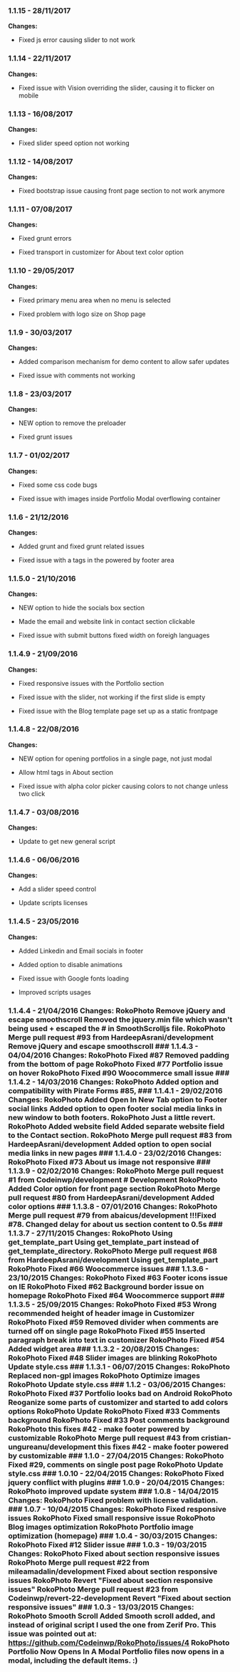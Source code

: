 
### 1.1.15 - 28/11/2017
**Changes:** 
- Fixed js error causing slider to not work

### 1.1.14 - 22/11/2017
**Changes:** 
- Fixed issue with Vision overriding the slider, causing it to flicker on mobile

### 1.1.13 - 16/08/2017
**Changes:** 
- Fixed slider speed option not working

### 1.1.12 - 14/08/2017
**Changes:** 
- Fixed bootstrap issue causing front page section to not work anymore

### 1.1.11 - 07/08/2017
**Changes:** 
- Fixed grunt errors
- Fixed transport in customizer for About text color option

### 1.1.10 - 29/05/2017
**Changes:** 
- Fixed primary menu area when no menu is selected
- Fixed problem with logo size on Shop page

### 1.1.9 - 30/03/2017
**Changes:** 
- Added comparison mechanism for demo content to allow safer updates
- Fixed issue with comments not working

### 1.1.8 - 23/03/2017
**Changes:** 
- NEW option to remove the preloader
- Fixed grunt issues

### 1.1.7 - 01/02/2017
**Changes:** 
- Fixed some css code bugs
- Fixed issue with images inside Portfolio Modal overflowing container

### 1.1.6 - 21/12/2016
**Changes:** 
- Added grunt and fixed grunt related issues
- Fixed issue with a tags in the powered by footer area

### 1.1.5.0 - 21/10/2016
**Changes:** 
- NEW option to hide the socials box section
- Made the email and website link in contact section clickable
- Fixed issue with submit buttons fixed width on foreigh languages

### 1.1.4.9 - 21/09/2016
**Changes:** 
- Fixed responsive issues with the Portfolio section
- Fixed issue with the slider, not working if the first slide is empty
- Fixed issue with the Blog template page set up as a static frontpage

### 1.1.4.8 - 22/08/2016
**Changes:** 
- NEW option for opening portfolios in a single page, not just modal
- Allow html tags in About section
- Fixed issue with alpha color picker causing colors to not change unless two click

### 1.1.4.7 - 03/08/2016
**Changes:** 
- Update to get new general script

### 1.1.4.6 - 06/06/2016
**Changes:** 
- Add a slider speed control
- Update scripts licenses

### 1.1.4.5 - 23/05/2016
**Changes:** 
- Added Linkedin and Email socials in footer
- Added option to disable animations
- Fixed issue with Google fonts loading
- Improved scripts usages
 ### 1.1.4.4 - 21/04/2016 Changes: RokoPhoto Remove jQuery and escape smoothscroll Removed the jquery.min file which wasn't being used + escaped the # in SmoothScrolljs file. RokoPhoto Merge pull request #93 from HardeepAsrani/development Remove jQuery and escape smoothscroll ### 1.1.4.3 - 04/04/2016 Changes: RokoPhoto Fixed #87 Removed padding from the bottom of page RokoPhoto Fixed #77 Portfolio issue on hover RokoPhoto Fixed #90 Woocommerce small issue ### 1.1.4.2 - 14/03/2016 Changes: RokoPhoto Added option and compatibility with Pirate Forms #85, ### 1.1.4.1 - 29/02/2016 Changes: RokoPhoto Added Open In New Tab option to Footer social links Added option to open footer social media links in new window to both footers. RokoPhoto Just a little revert. RokoPhoto Added website field Added separate website field to the Contact section. RokoPhoto Merge pull request #83 from HardeepAsrani/development Added option to open social media links in new pages ### 1.1.4.0 - 23/02/2016 Changes: RokoPhoto Fixed #73 About us image not responsive ### 1.1.3.9 - 02/02/2016 Changes: RokoPhoto Merge pull request #1 from Codeinwp/development # Development RokoPhoto Added Color option for front page section RokoPhoto Merge pull request #80 from HardeepAsrani/development Added color options ### 1.1.3.8 - 07/01/2016 Changes: RokoPhoto Merge pull request #79 from abaicus/development !!!Fixed #78. Changed delay for about us section content to 0.5s ### 1.1.3.7 - 27/11/2015 Changes: RokoPhoto Using get_template_part Using get_template_part instead of get_template_directory. RokoPhoto Merge pull request #68 from HardeepAsrani/development Using get_template_part RokoPhoto Fixed #66 Woocommerce issues ### 1.1.3.6 - 23/10/2015 Changes: RokoPhoto Fixed #63 Footer icons issue on IE RokoPhoto Fixed #62 Background border issue on homepage RokoPhoto Fixed #64 Woocommerce support ### 1.1.3.5 - 25/09/2015 Changes: RokoPhoto Fixed #53 Wrong recommended height of header image in Customizer RokoPhoto Fixed #59 Removed divider when comments are turned off on single page RokoPhoto Fixed #55 Inserted paragraph break into text in customizer RokoPhoto Fixed #54 Added widget area ### 1.1.3.2 - 20/08/2015 Changes: RokoPhoto Fixed #48 Slider images are blinking RokoPhoto Update style.css ### 1.1.3.1 - 06/07/2015 Changes: RokoPhoto Replaced non-gpl images RokoPhoto Optimize images RokoPhoto Update style.css ### 1.1.2 - 03/06/2015 Changes: RokoPhoto Fixed #37 Portfolio looks bad on Android RokoPhoto Reoganize some parts of customizer and started to add colors options RokoPhoto Update RokoPhoto Fixed #33 Comments background RokoPhoto Fixed #33 Post comments background RokoPhoto this fixes #42 - make footer powered by customizable RokoPhoto Merge pull request #43 from cristian-ungureanu/development this fixes #42 - make footer powered by customizable ### 1.1.0 - 27/04/2015 Changes: RokoPhoto Fixed #29, comments on single post page RokoPhoto Update style.css ### 1.0.10 - 22/04/2015 Changes: RokoPhoto Fixed jquery conflict with plugins ### 1.0.9 - 20/04/2015 Changes: RokoPhoto improved update system ### 1.0.8 - 14/04/2015 Changes: RokoPhoto Fixed problem with license validation. ### 1.0.7 - 10/04/2015 Changes: RokoPhoto Fixed responsive issues RokoPhoto Fixed small responsive issue RokoPhoto Blog images optimization RokoPhoto Portfolio image optimization (homepage) ### 1.0.4 - 30/03/2015 Changes: RokoPhoto Fixed #12 Slider issue ### 1.0.3 - 19/03/2015 Changes: RokoPhoto Fixed about section responsive issues RokoPhoto Merge pull request #22 from mileamadalin/development Fixed about section responsive issues RokoPhoto Revert "Fixed about section responsive issues" RokoPhoto Merge pull request #23 from Codeinwp/revert-22-development Revert "Fixed about section responsive issues" ### 1.0.3 - 13/03/2015 Changes: RokoPhoto Smooth Scroll Added Smooth scroll added, and instead of original script I used the one from Zerif Pro. This issue was pointed out at: https://github.com/Codeinwp/RokoPhoto/issues/4 RokoPhoto Portfolio Now Opens In A Modal Portfolio files now opens in a modal, including the default items. :)
